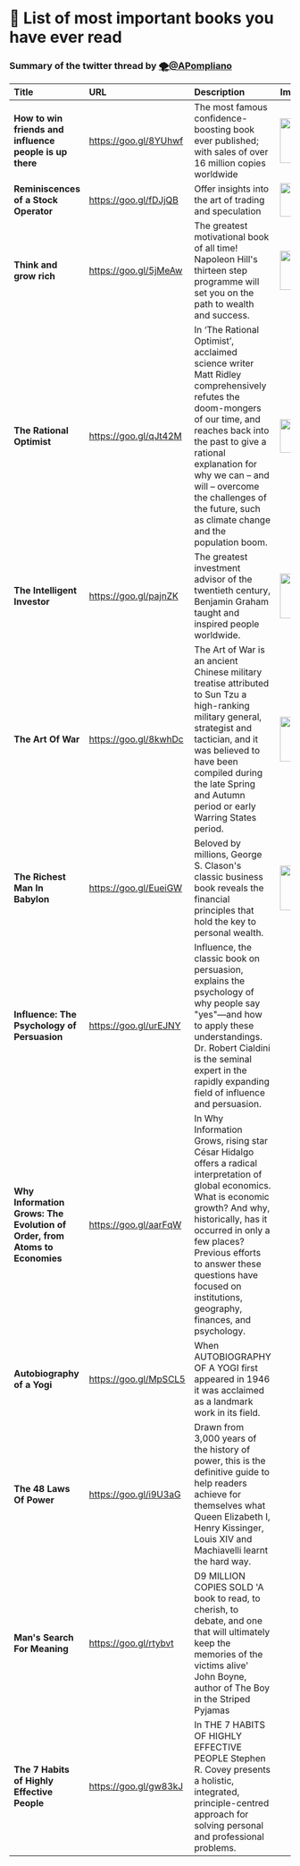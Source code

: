 # 📖 List of most important books you have ever read
### Summary of the twitter thread by [🌪@APompliano](https://twitter.com/APompliano/status/1068203712634634243) 

|Title       			|URL          								|Description  		|Image  		|
|:------------- 		|:-------------								|:-------------    |:-------------|
| **How to win friends and influence people is up there**       		| https://goo.gl/8YUhwf							| The most famous confidence-boosting book ever published; with sales of over 16 million copies worldwide			|<img src="https://images-eu.ssl-images-amazon.com/images/I/51AFJV0THzL.jpg" width="60" height="80"> |
| **Reminiscences of a Stock Operator**      		| https://goo.gl/fDJjQB						| Offer insights into the art of trading and speculation			|<img src="https://images-na.ssl-images-amazon.com/images/I/41F%2BAOhBjrL._AC_SX60_CR,0,0,60,60_.jpg" width="60" height="60"> |
| **Think and grow rich**       		| https://goo.gl/5jMeAw						| The greatest motivational book of all time! Napoleon Hill's thirteen step programme will set you on the path to wealth and success.			|<img src="https://images-na.ssl-images-amazon.com/images/I/41Vq7ok1MDL._SX367_BO1,204,203,200_.jpg" width="60" height="70"> |
| **The Rational Optimist**     		| https://goo.gl/qJt42M					| In ‘The Rational Optimist’, acclaimed science writer Matt Ridley comprehensively refutes the doom-mongers of our time, and reaches back into the past to give a rational explanation for why we can – and will – overcome the challenges of the future, such as climate change and the population boom.		|<img src="https://images-na.ssl-images-amazon.com/images/I/41%2BXFXN-CdL._SX323_BO1,204,203,200_.jpg" width="60" height="60"> |
| **The Intelligent Investor**     		| https://goo.gl/pajnZK					| The greatest investment advisor of the twentieth century, Benjamin Graham taught and inspired people worldwide.	|<img src="https://images-eu.ssl-images-amazon.com/images/I/513e7BP39PL._AC_US218_.jpg" width="60" height="80"> |
| **The Art Of War**     		| https://goo.gl/8kwhDc				| The Art of War is an ancient Chinese military treatise attributed to Sun Tzu a high-ranking military general, strategist and tactician, and it was believed to have been compiled during the late Spring and Autumn period or early Warring States period. |<img src="https://images-na.ssl-images-amazon.com/images/I/41esJ1nxn7L._AC_SX60_CR,0,0,60,60_.jpg" width="80" height="80"> |
| **The Richest Man In Babylon**     		| https://goo.gl/EueiGW				| Beloved by millions, George S. Clason's classic business book reveals the financial principles that hold the key to personal wealth. |<img src="https://images-na.ssl-images-amazon.com/images/I/51T663WZYCL._AC_SX60_CR,0,0,60,60_.jpg" width="80" height="80"> |
| **Influence: The Psychology of Persuasion**     		| https://goo.gl/urEJNY			| Influence, the classic book on persuasion, explains the psychology of why people say "yes"—and how to apply these understandings. Dr. Robert Cialdini is the seminal expert in the rapidly expanding field of influence and persuasion. |
| **Why Information Grows: The Evolution of Order, from Atoms to Economies**     		| https://goo.gl/aarFqW			| In Why Information Grows, rising star César Hidalgo offers a radical interpretation of global economics. What is economic growth? And why, historically, has it occurred in only a few places? Previous efforts to answer these questions have focused on institutions, geography, finances, and psychology. |
| **Autobiography of a Yogi**    		| https://goo.gl/MpSCL5			| When AUTOBIOGRAPHY OF A YOGI first appeared in 1946 it was acclaimed as a landmark work in its field. |
| **The 48 Laws Of Power**    		| https://goo.gl/i9U3aG			| Drawn from 3,000 years of the history of power, this is the definitive guide to help readers achieve for themselves what Queen Elizabeth I, Henry Kissinger, Louis XIV and Machiavelli learnt the hard way. |
| **Man's Search For Meaning**    		| https://goo.gl/rtybvt			| D9 MILLION COPIES SOLD 'A book to read, to cherish, to debate, and one that will ultimately keep the memories of the victims alive' John Boyne, author of The Boy in the Striped Pyjamas|
| **The 7 Habits of Highly Effective People**    		| https://goo.gl/gw83kJ			| In THE 7 HABITS OF HIGHLY EFFECTIVE PEOPLE Stephen R. Covey presents a holistic, integrated, principle-centred approach for solving personal and professional problems.|
